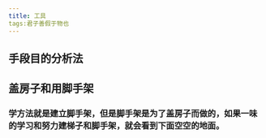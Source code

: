 ```yaml
---
title: 工具
tags:君子善假于物也
---
```

## 手段目的分析法
## 盖房子和用脚手架
### 学方法就是建立脚手架，但是脚手架是为了盖房子而做的，如果一味的学习和努力建梯子和脚手架，就会看到下面空空的地面。
